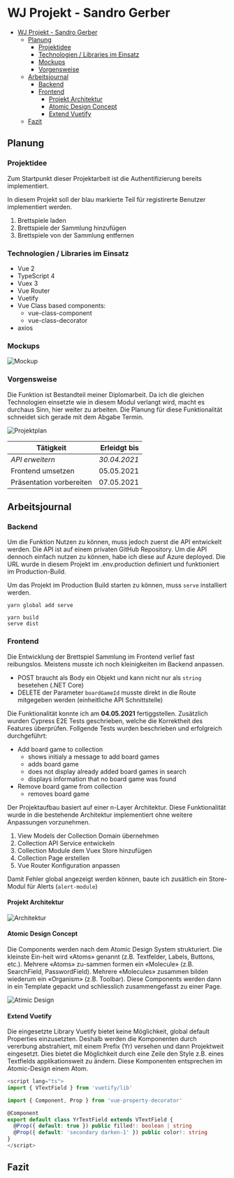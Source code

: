 # WJ Projekt - Sandro Gerber

- [WJ Projekt - Sandro Gerber](#wj-projekt---sandro-gerber)
  - [Planung](#planung)
    - [Projektidee](#projektidee)
    - [Technologien / Libraries im Einsatz](#technologien--libraries-im-einsatz)
    - [Mockups](#mockups)
    - [Vorgensweise](#vorgensweise)
  - [Arbeitsjournal](#arbeitsjournal)
    - [Backend](#backend)
    - [Frontend](#frontend)
      - [Projekt Architektur](#projekt-architektur)
      - [Atomic Design Concept](#atomic-design-concept)
      - [Extend Vuetify](#extend-vuetify)
  - [Fazit](#fazit)

## Planung

### Projektidee

Zum Startpunkt dieser Projektarbeit ist die Authentifizierung bereits implementiert.

In diesem Projekt soll der blau markierte Teil für registirerte Benutzer implementiert werden.

1. Brettspiele laden
2. Brettspiele der Sammlung hinzufügen
3. Brettspiele von der Sammlung entfernen

### Technologien / Libraries im Einsatz

- Vue 2
- TypeScript 4
- Vuex 3
- Vue Router
- Vuetify
- Vue Class based components:
  - vue-class-component
  - vue-class-decorator
- axios

### Mockups

![Mockup](/assets/wj_mockup.png)

### Vorgensweise

Die Funktion ist Bestandteil meiner Diplomarbeit. Da ich die gleichen Technologien einsetzte wie in diesem Modul verlangt wird, macht es durchaus Sinn, hier weiter zu arbeiten. Die Planung für diese Funktionalität schneidet sich gerade mit dem Abgabe Termin.

![Projektplan](/assets/wj_projektplan.png)

| Tätigkeit                | Erleidgt bis |
| ------------------------ | -----------: |
| _API erweitern_          | _30.04.2021_ |
| Frontend umsetzen        |   05.05.2021 |
| Präsentation vorbereiten |   07.05.2021 |

## Arbeitsjournal

### Backend

Um die Funktion Nutzen zu können, muss jedoch zuerst die API entwickelt werden. Die API ist auf einem privaten GitHub Repository. Um die API dennoch einfach nutzen zu können, habe ich diese auf Azure deployed. Die URL wurde in diesem Projekt im .env.production definiert und funktioniert im Production-Build.

Um das Projekt im Production Build starten zu können, muss `serve` installiert werden.

```
yarn global add serve
```

```
yarn build
serve dist
```

### Frontend

Die Entwicklung der Brettspiel Sammlung im Frontend verlief fast reibungslos. Meistens musste ich noch kleinigkeiten im Backend anpassen.

- POST braucht als Body ein Objekt und kann nicht nur als `string` besetehen (.NET Core)
- DELETE der Parameter `boardGameId` musste direkt in die Route mitgegeben werden (einheitliche API Schnittstelle)

Die Funktionalität konnte ich am **04.05.2021** fertiggstellen. Zusätzlich wurden Cypress E2E Tests geschrieben, welche die Korrektheit des Features überprüfen. Follgende Tests wurden beschrieben und erfolgreich durchgeführt:

- Add board game to collection
  - shows initialy a message to add board games
  - adds board game
  - does not display already added board games in search
  - displays information that no board game was found
- Remove board game from collection
  - removes board game

Der Projektaufbau basiert auf einer n-Layer Architektur. Diese Funktionalität wurde in die bestehende Architektur implementiert ohne weitere Anpassungen vorzunehmen.

1. View Models der Collection Domain übernehmen
2. Collection API Service entwickeln
3. Collection Module dem Vuex Store hinzufügen
4. Collection Page erstellen
5. Vue Router Konfiguration anpassen

Damit Fehler global angezeigt werden können, baute ich zusätlich ein Store-Modul für Alerts (`alert-module`)

#### Projekt Architektur

![Architektur](/assets/wj_architektur.png)

#### Atomic Design Concept

Die Components werden nach dem Atomic Design System strukturiert. Die kleinste Ein-heit wird «Atoms» genannt (z.B. Textfelder, Labels, Buttons, etc.). Mehrere «Atoms» zu-sammen formen ein «Molecule» (z.B. SearchField, PasswordField). Mehrere «Molecules» zusammen bilden wiederum ein «Organism» (z.B. Toolbar). Diese Components werden dann in ein Template gepackt und schliesslich zusammengefasst zu einer Page.

![Atimic Design](/assets/wj_atomic.png)

#### Extend Vuetify

Die eingesetzte Library Vuetify bietet keine Möglichkeit, global default Properties einzusetzten. Deshalb werden die Komponenten durch vererbung abstrahiert, mit einem Prefix (Yr) versehen und dann Projektweit eingesetzt. Dies bietet die Möglichkeit durch eine Zeile den Style z.B. eines Textfields applikationsweit zu ändern. Diese Komponenten entsprechen im Atomic-Design einem Atom.

```ts
<script lang="ts">
import { VTextField } from 'vuetify/lib'

import { Component, Prop } from 'vue-property-decorator'

@Component
export default class YrTextField extends VTextField {
  @Prop({ default: true }) public filled!: boolean | string
  @Prop({ default: 'secondary darken-1' }) public color!: string
}
</script>
```

## Fazit
